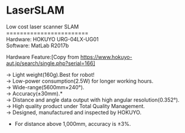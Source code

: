 # LaserSLAM
Low cost laser scanner SLAM <br>
========================<br>
Hardware: HOKUYO URG-04LX-UG01 <br>
Software: MatLab R2017b <br>

Hardware Feature:[Copy from https://www.hokuyo-aut.jp/search/single.php?serial=166]<br>

-> Light weight(160g).Best for robot! <br>
-> Low-power consumption(2.5W) for longer working hours.<br>
-> Wide-range(5600mm×240°). <br>
-> Accuracy(±30mm).* <br>
-> Distance and angle data output with high angular resolution(0.352°). <br>
-> High quality product under Total Quality Management. <br>
-> Designed, manufactured and inspected by HOKUYO.  <br>
 * For distance above 1,000mm, accuracy is ±3%.

<br><br>
